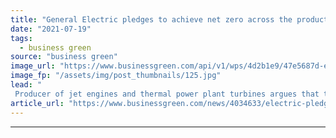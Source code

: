 ```yaml
---
title: "General Electric pledges to achieve net zero across the products its sells"
date: "2021-07-19"
tags: 
  - business green
source: "business green"
image_url: "https://www.businessgreen.com/api/v1/wps/4d2b1e9/47e5687d-e2b3-4a66-905a-f22743c5f7f8/17/general-electric-swiss-office-260617-185x114.jpg"
image_fp: "/assets/img/post_thumbnails/125.jpg"
lead: "
 Producer of jet engines and thermal power plant turbines argues that the engineering challenges it must solve to reach net zero emissions represent 'strategic opportunities' for the company ..."
article_url: "https://www.businessgreen.com/news/4034633/electric-pledges-achieve-net-zero-products-sells"
---
```


---
